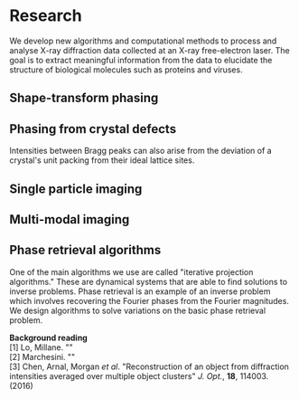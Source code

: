# Research

We develop new algorithms and computational methods to process and analyse X-ray diffraction data collected at an X-ray free-electron laser. The goal is to extract meaningful information from the data to elucidate the structure of biological molecules such as proteins and viruses.

## Shape-transform phasing


## Phasing from crystal defects
Intensities between Bragg peaks can also arise from the deviation of a crystal's unit packing from their ideal lattice sites.



## Single particle imaging


## Multi-modal imaging



## Phase retrieval algorithms
One of the main algorithms we use are called "iterative projection algorithms." These are dynamical systems that are able to find solutions to inverse problems. Phase retrieval is an example of an inverse problem which involves recovering the Fourier phases from the Fourier magnitudes. We design algorithms to solve variations on the basic phase retrieval problem.

**Background reading**
<br>
[1] Lo, Millane. ""
<br>
[2] Marchesini. ""
<br>
[3] Chen, Arnal, Morgan _et al_. "Reconstruction of an object from diffraction intensities averaged over multiple object clusters" _J. Opt._, **18**, 114003. (2016)
